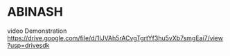 # ABINASH
video Demonstration https://drive.google.com/file/d/1IJVAh5rACvgTgrtYf3hu5vXb7smgEai7/view?usp=drivesdk
